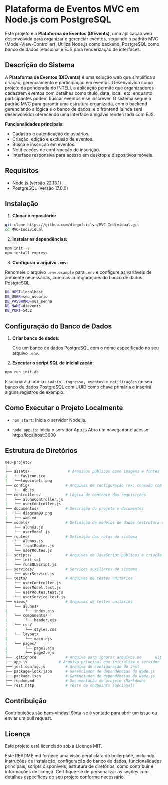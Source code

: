 # Plataforma de Eventos MVC em Node.js com PostgreSQL

Este projeto é a **Plataforma de Eventos (DIEvents)**, uma aplicação web desenvolvida para organizar e gerenciar eventos, seguindo o padrão MVC (Model-View-Controller). Utiliza Node.js como backend, PostgreSQL como banco de dados relacional e EJS para renderização de interfaces.

## Descrição do Sistema

A **Plataforma de Eventos (DIEvents)** é uma solução web que simplifica a criação, gerenciamento e participação em eventos. Desenvolvida como projeto da ponderada do INTELI, a aplicação permite que organizadores cadastrem eventos com detalhes como título, data, local, etc. enquanto participantes podem buscar eventos e se inscrever. O sistema segue o padrão MVC para garantir uma estrutura organizada, com o backend gerenciando a lógica e o banco de dados, e o frontend (ainda será desenvolvido) oferecendo uma interface amigável renderizada com EJS.

**Funcionalidades principais**:
- Cadastro e autenticação de usuários.
- Criação, edição e exclusão de eventos.
- Busca e inscrição em eventos.
- Notificações de confirmação de inscrição.
- Interface responsiva para acesso em desktop e dispositivos móveis.

## Requisitos

- Node.js (versão 22.13.1)
- PostgreSQL (versão 17.0.0)

## Instalação

1. **Clonar o repositório:**

```bash
git clone https://github.com/diegofsiilva/MVC-Individual.git
cd MVC-Individual
```

2. **Instalar as dependências:**
    
```bash
npm init -y
npm install express
```
    
3. **Configurar o arquivo `.env`:**
    
Renomeie o arquivo `.env.example` para `.env` e configure as variáveis de ambiente necessárias, como as configurações do banco de dados PostgreSQL.
```bash
DB_HOST=localhost
DB_USER=seu_usuario
DB_PASSWORD=sua_senha
DB_NAME=dievents
DB_PORT=5432
```
    

Configuração do Banco de Dados
------------------------------

1. **Criar banco de dados:**
    
    Crie um banco de dados PostgreSQL com o nome especificado no seu arquivo `.env`.
    
2. **Executar o script SQL de inicialização:**
    
```bash
npm run init-db
```
    
Isso criará a tabela `usuário, ingresso, eventos e notificações` no seu banco de dados PostgreSQL com UUID como chave primária e inserirá alguns registros de exemplo.
    


Como Executar o Projeto Localmente
-------------------

* `npm start`: Inicia o servidor Node.js.

* `node app.js`: Inicia o servidor App.js
    Abra um navegador e acesse http://localhost:3000



Estrutura de Diretórios
-----------------------
```bash
meu-projeto/
│
├── assets/                 # Arquivos públicos como imagens e fontes
|   └──favicon.ico
|   └──logointeli.png
├── config/                # Arquivos de configuração (ex: conexão com banco)
│   └── db.js
├── controllers/           # Lógica de controle das requisições
│   └── alunoController.js
|   └── userController.js
├── documentos/            # Descrição do projeto e documentos 
│   └── diagramBD.png
|   └── wad.md
├── models/                # Definição de modelos de dados (estrutura do banco)
│   └── alunos.js
│   └── userModel.js
├── routes/                # Definição das rotas do sistema
│   └── alunos.js
│   └── frontRouter.js
│   └── userRoutes.js
├── scripts/               # Arquivos de JavaScript públicos e criação das tabelas do Banco de Dados
│   └── init.sql
│   └── runSQLScript.js
├── services/              # Serviços auxiliares do sistema
│   └── userService.js
├── tests/                 # Arquivos de testes unitários
│   └── userController.js
│   └── userModel.test.js
│   └── userRoutes.test.js
│   └── userService.test.js
├── views/                 # Arquivos de testes unitários
│   └── alunos/
|        └── index.ejs
│   └── components/
|        └── header.ejs
│   └── css/
|        └── styles.css
│   └── layout/
|        └── main.ejs
│   └── pages/
|        └── page1.ejs
|        └── page2.ejs
├── .gitignore             # Arquivo para ignorar arquivos no      Git (ex: node_modules)
├── app.js              # Arquivo principal que inicializa o servidor
├── jest.config.js         # Arquivo de configuração do Jest
├── package-lock.json      # Gerenciador de dependências do Node.js
├── package.json           # Gerenciador de dependências do Node.js
├── readme.md              # Documentação do projeto (Markdown)
└── rest.http              # Teste de endpoints (opcional)
```

Contribuição
------------

Contribuições são bem-vindas! Sinta-se à vontade para abrir um issue ou enviar um pull request.

Licença
-------

Este projeto está licenciado sob a Licença MIT.

Este README.md fornece uma visão geral clara do boilerplate, incluindo instruções de instalação, configuração do banco de dados, funcionalidades principais, scripts disponíveis, estrutura de diretórios, como contribuir e informações de licença. Certifique-se de personalizar as seções com detalhes específicos do seu projeto conforme necessário.